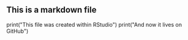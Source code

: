 ## This is a markdown file
print("This file was created within RStudio")
print("And now it lives on GitHub")
